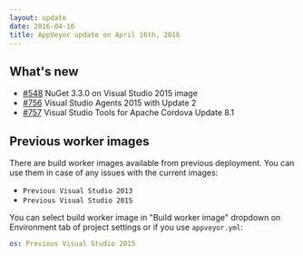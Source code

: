 ```yaml
---
layout: update
date: 2016-04-16
title: AppVeyor update on April 16th, 2016
---
```


## What's new

* [#548](https://github.com/appveyor/ci/issues/548) NuGet 3.3.0 on Visual Studio 2015 image
* [#756](https://github.com/appveyor/ci/issues/756) Visual Studio Agents 2015 with Update 2
* [#757](https://github.com/appveyor/ci/issues/757) Visual Studio Tools for Apache Cordova Update 8.1

## Previous worker images

There are build worker images available from previous deployment. You can use them in case of any issues with the current images:

* `Previous Visual Studio 2013`
* `Previous Visual Studio 2015`

You can select build worker image in "Build worker image" dropdown on Environment tab of project settings or if you use `appveyor.yml`:

```yaml
os: Previous Visual Studio 2015
```

